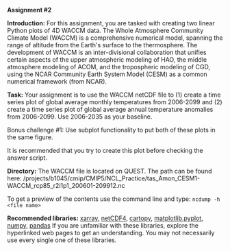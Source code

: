**Assignment #2**

**Introduction:**
For this assignment, you are tasked with creating two linear Python plots of 4D WACCM data. The Whole Atmosphere Community Climate Model (WACCM) is a comprehensive numerical model, spanning the range of altitude from the Earth's surface to the thermosphere. The development of WACCM is an inter-divisional collaboration that unifies certain aspects of the upper atmospheric modeling of HAO, the middle atmosphere modeling of ACOM, and the tropospheric modeling of CGD, using the NCAR Community Earth System Model (CESM) as a common numerical framework (from NCAR). 

**Task:**
Your assignment is to use the WACCM netCDF file to (1) create a time series plot of global average monthly temperatures from 2006-2099 and (2) create a time series plot of global average annual temperature anomalies from 2006-2099. Use 2006-2035 as your baseline.

Bonus challenge #1: Use subplot functionality to put both of these plots in the same figure. 

It is recommended that you try to create this plot before checking the answer script.

**Directory:**
The WACCM file is located on QUEST. The path can be found here: /projects/b1045/cmip/CMIP5/NCL_Practice/tas_Amon_CESM1-WACCM_rcp85_r2i1p1_200601-209912.nc

To get a preview of the contents use the command line and type: 
`ncdump -h <file name>`

**Recommended libraries:** 
[xarray](https://towardsdatascience.com/handling-netcdf-files-using-xarray-for-absolute-beginners-111a8ab4463f), [netCDF4](https://scitools.org.uk/cartopy/docs/v0.15/matplotlib/advanced_plotting.html), [cartopy](http://earthpy.org/tag/cartopy.html), [matplotlib.pyplot](https://matplotlib.org/3.1.0/tutorials/introductory/pyplot.html), [numpy](https://docs.scipy.org/doc/numpy/user/quickstart.html), [pandas](https://pandas.pydata.org/pandas-docs/stable/getting_started/10min.html#min)
If you are unfamiliar with these libraries, explore the hyperlinked web pages to get an understanding. You may not necessarily use every single one of these libraries.
